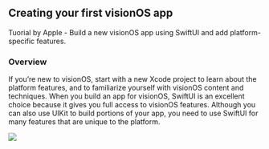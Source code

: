 ## Creating your first visionOS app
Tuorial by Apple - Build a new visionOS app using SwiftUI and add platform-specific features.

### Overview
If you’re new to visionOS, start with a new Xcode project to learn about the platform features, and to familiarize yourself with visionOS content and techniques. When you build an app for visionOS, SwiftUI is an excellent choice because it gives you full access to visionOS features. Although you can also use UIKit to build portions of your app, you need to use SwiftUI for many features that are unique to the platform.

<img src="https://docs-assets.developer.apple.com/published/29e2a80ca6ad96afd67faa64fbd11014/multiple-apps-overview-poster.png"/>
